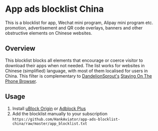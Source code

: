 # App ads blocklist China
This is a blocklist for app, Wechat mini program, Alipay mini program etc. promotion, advertisement and QR code overlays, banners and other obstructive elements on Chinese websites.

## Overview
This blocklist blocks all elements that encourage or coerce visitor to download their apps when not needed.
The list works for websites in Chinese (simplified) language, with most of them localised for users in China.
This filter is complementary to [DandelionSprout's](https://github.com/DandelionSprout) [Staying On The Phone Browser](https://github.com/DandelionSprout/adfilt/raw/master/stayingonbrowser/Staying%20On%20The%20Phone%20Browser).

## Usage
1. Install [uBlock Origin](https://github.com/gorhill/uBlock) or [Adblock Plus](https://adblockplus.org/) 
2. Add the blocklist manually to your subscription
`https://github.com/HankAviator/app-ads-blocklist-china/raw/master/app_blocklist.txt`
